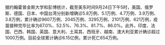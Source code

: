 据约翰霍普金斯大学和彭博统计，截至美东时间9月24日下午5时，美国、俄罗斯、德国、日本、中国台湾分别新增确诊5.8万例、5.1万例、4.7万例、3.9万例、3.8万例，累计确诊9607万例、2045万例、3295万例、2101万例、621万例，疫苗接种完毕比率为67.0%、52.5%、76.3%、81.7%、86.0%。此外，印度、法国、巴西、韩国、英国、意大利、土耳其、西班牙、越南、澳大利亚累计确诊超过1000万例。目前全球累计确诊6.15亿例，累计死亡654万例。